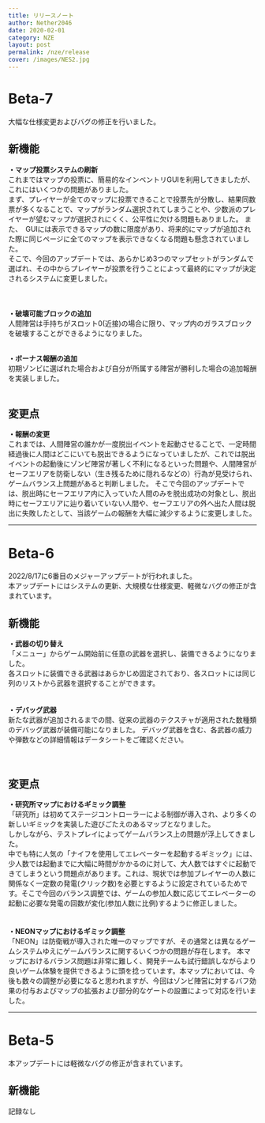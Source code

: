 ```yaml
---
title: リリースノート
author: Nether2046
date: 2020-02-01
category: NZE
layout: post
permalink: /nze/release
cover: /images/NES2.jpg
---
```


# Beta-7 
大幅な仕様変更およびバグの修正を行いました。

## 新機能
 **・マップ投票システムの刷新**  
これまではマップの投票に、簡易的なインベントリGUIを利用してきましたが、これにはいくつかの問題がありました。  
まず、プレイヤーが全てのマップに投票できることで投票先が分散し、結果同数票が多くなることで、マップがランダム選択されてしまうことや、少数派のプレイヤーが望むマップが選択されにくく、公平性に欠ける問題もありました。  また、　GUIには表示できるマップの数に限度があり、将来的にマップが追加された際に同じページに全てのマップを表示できなくなる問題も懸念されていました。  
そこで、今回のアップデートでは、あらかじめ3つのマップセットがランダムで選ばれ、その中からプレイヤーが投票を行うことによって最終的にマップが決定されるシステムに変更しました。  
　　<br><br>

 **・破壊可能ブロックの追加**  
人間陣営は手持ちがスロット0(近接)の場合に限り、マップ内のガラスブロックを破壊することができるようになりました。
<br><br>

 **・ボーナス報酬の追加**  
初期ゾンビに選ばれた場合および自分が所属する陣営が勝利した場合の追加報酬を実装しました。
<br><br>


## 変更点
 **・報酬の変更**  
これまでは、人間陣営の誰かが一度脱出イベントを起動させることで、一定時間経過後に人間はどこにいても脱出できるようになっていましたが、これでは脱出イベントの起動後にゾンビ陣営が著しく不利になるといった問題や、人間陣営がセーフエリアを防衛しない（生き残るために隠れるなどの）行為が見受けられ、ゲームバランス上問題があると判断しました。
そこで今回のアップデートでは、脱出時にセーフエリア内に入っていた人間のみを脱出成功の対象とし、脱出時にセーフエリアに辿り着いていない人間や、セーフエリアの外へ出た人間は脱出に失敗したとして、当該ゲームの報酬を大幅に減少するように変更しました。



***

# Beta-6
2022/8/17に6番目のメジャーアップデートが行われました。  
本アップデートにはシステムの更新、大規模な仕様変更、軽微なバグの修正が含まれています。

## 新機能

 **・武器の切り替え**  
 「メニュー」からゲーム開始前に任意の武器を選択し、装備できるようになりました。  
 各スロットに装備できる武器はあらかじめ固定されており、各スロットには同じ列のリストから武器を選択することができます。  
<br><br>
 **・デバッグ武器**  
新たな武器が追加されるまでの間、従来の武器のテクスチャが適用された数種類のデバッグ武器が装備可能になりました。  デバッグ武器を含む、各武器の威力や弾数などの詳細情報はデータシートをご確認ください。  
<br><br>


## 変更点

 **・研究所マップにおけるギミック調整**  
 「研究所」は初めてステージコントローラーによる制御が導入され、より多くの新しいギミックを実装した遊びごたえのあるマップとなりました。  
 しかしながら、テストプレイによってゲームバランス上の問題が浮上してきました。  <br>
 中でも特に人気の「ナイフを使用してエレベーターを起動するギミック」には、少人数では起動までに大幅に時間がかかるのに対して、大人数ではすぐに起動できてしまうという問題点があります。これは、現状では参加プレイヤーの人数に関係なく一定数の発電(クリック数)を必要とするように設定されているためです。そこで今回のバランス調整では、ゲームの参加人数に応じてエレベーターの起動に必要な発電の回数が変化(参加人数に比例)するように修正しました。
 　　
   <br><br>
 **・NEONマップにおけるギミック調整**  
 「NEON」は防衛戦が導入された唯一のマップですが、その通常とは異なるゲームシステムゆえにゲームバランスに関するいくつかの問題が存在します。
本マップにおけるバランス問題は非常に難しく、開発チームも試行錯誤しながらより良いゲーム体験を提供できるように頭を捻っています。本マップにおいては、今後も数々の調整が必要になると思われますが、今回はゾンビ陣営に対するバフ効果の付与およびマップの拡張および部分的なゲートの設置によって対応を行いました。

***

# Beta-5
本アップデートには軽微なバグの修正が含まれています。

## 新機能
記録なし
